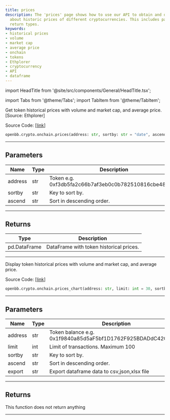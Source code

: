 ```yaml
---
title: prices
description: The 'prices' page shows how to use our API to obtain and display information
  about historic prices of different cryptocurrencies. This includes parameters and
  return types.
keywords:
- historical prices
- volume
- market cap
- average price
- onchain
- tokens
- Ethplorer
- cryptocurrency
- API
- dataframe
---
```


import HeadTitle from '@site/src/components/General/HeadTitle.tsx';

<HeadTitle title="crypto.onchain.prices - Reference | OpenBB SDK Docs" />

import Tabs from '@theme/Tabs';
import TabItem from '@theme/TabItem';

<Tabs>
<TabItem value="model" label="Model" default>

Get token historical prices with volume and market cap, and average price. [Source: Ethplorer]

Source Code: [[link](https://github.com/OpenBB-finance/OpenBB/tree/main/openbb_terminal/cryptocurrency/onchain/ethplorer_model.py#L545)]

```python
openbb.crypto.onchain.prices(address: str, sortby: str = "date", ascend: bool = False)
```

---

## Parameters

| Name | Type | Description | Default | Optional |
| ---- | ---- | ----------- | ------- | -------- |
| address | str | Token e.g. 0xf3db5fa2c66b7af3eb0c0b782510816cbe4813b8 | None | False |
| sortby | str | Key to sort by. | date | True |
| ascend | str | Sort in descending order. | False | True |


---

## Returns

| Type | Description |
| ---- | ----------- |
| pd.DataFrame | DataFrame with token historical prices. |
---

</TabItem>
<TabItem value="view" label="Chart">

Display token historical prices with volume and market cap, and average price.

Source Code: [[link](https://github.com/OpenBB-finance/OpenBB/tree/main/openbb_terminal/cryptocurrency/onchain/ethplorer_view.py#L334)]

```python
openbb.crypto.onchain.prices_chart(address: str, limit: int = 30, sortby: str = "date", ascend: bool = False, export: str = "")
```

---

## Parameters

| Name | Type | Description | Default | Optional |
| ---- | ---- | ----------- | ------- | -------- |
| address | str | Token balance e.g. 0x1f9840a85d5aF5bf1D1762F925BDADdC4201F984 | None | False |
| limit | int | Limit of transactions. Maximum 100 | 30 | True |
| sortby | str | Key to sort by. | date | True |
| ascend | str | Sort in descending order. | False | True |
| export | str | Export dataframe data to csv,json,xlsx file |  | True |


---

## Returns

This function does not return anything

---

</TabItem>
</Tabs>
